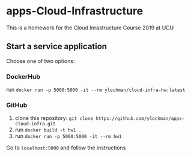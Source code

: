 # apps-Cloud-Infrastructure

This is a homework for the Cloud Inrastructure Course 2019 at UCU

## Start a service application
Choose one of two options:

### DockerHub
run `docker run -p 5000:5000 -it --rm ylochman/cloud-infra-hw:latest`

### GitHub
1. clone this repository: `git clone https://github.com/ylochman/apps-cloud-infra.git`
2. run `docker build -t hw1 .`
3. run `docker run -p 5000:5000 -it --rm hw1`

Go to `localhost:5000` and follow the instructions

<!-- ### trash -->
<!-- `docker run -p 5000:5000 -it --rm --entrypoint=/bin/bash hw1` -->
